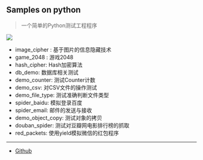 ## Samples on python

> 一个简单的Python测试工程程序

![](https://img.shields.io/badge/python-3.6.4-brightgreen.svg)

-   image_cipher : 基于图片的信息隐藏技术
-   game_2048 : 游戏2048
-   hash_cipher: Hash加密算法
-   db_demo: 数据库相关测试
-   demo_counter: 测试Counter计数
-   demo_csv: 对CSV文件的操作测试
-   demo_file_type: 测试准确判断文件类型
-   spider_baidu: 模拟登录百度
-   spider_email: 邮件的发送与接收
-   demo_object_copy: 测试对象的拷贝
-   douban_spider: 测试对豆瓣网电影排行榜的抓取
-   red_packets: 使用yield模拟微信的红包程序

--------------------------------------------------------------------------------------------

- [Github](https://github.com/qwhai)
